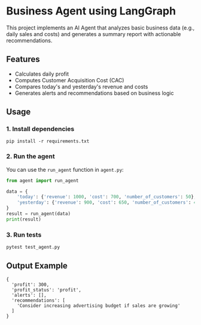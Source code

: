 # Business Agent using LangGraph

This project implements an AI Agent that analyzes basic business data (e.g., daily sales and costs) and generates a summary report with actionable recommendations.

## Features
- Calculates daily profit
- Computes Customer Acquisition Cost (CAC)
- Compares today's and yesterday's revenue and costs
- Generates alerts and recommendations based on business logic

## Usage

### 1. Install dependencies
```
pip install -r requirements.txt
```

### 2. Run the agent
You can use the `run_agent` function in `agent.py`:

```python
from agent import run_agent

data = {
    'today': {'revenue': 1000, 'cost': 700, 'number_of_customers': 50},
    'yesterday': {'revenue': 900, 'cost': 650, 'number_of_customers': 45}
}
result = run_agent(data)
print(result)
```

### 3. Run tests
```
pytest test_agent.py
```

## Output Example
```
{
  'profit': 300,
  'profit_status': 'profit',
  'alerts': [],
  'recommendations': [
    'Consider increasing advertising budget if sales are growing'
  ]
}
``` 